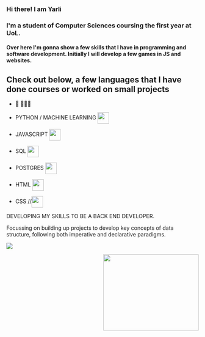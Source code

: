 ### Hi there! I am Yarli

<h3>I'm a student of Computer Sciences coursing the first year at UoL.</h3>
<h4>Over here I'm gonna show a few skills that I have in programming and software development. Initially I will develop a few games in JS
and websites.</h4>

<h2>Check out below, a few languages that I have done courses or worked on small projects</h2> 

- 🔭 👨🏽‍💻
- PYTHON / MACHINE LEARNING <img align="center" height="30" width="30" src="https://cdn.jsdelivr.net/gh/devicons/devicon/icons/python/python-original.svg" />
          
- JAVASCRIPT  <img align="center" height="30" width="30" src="https://cdn.jsdelivr.net/gh/devicons/devicon/icons/javascript/javascript-original.svg" />
          
- SQL  <img align="center" height="30" width="30" src="https://cdn.jsdelivr.net/gh/devicons/devicon/icons/mysql/mysql-original-wordmark.svg" />

- POSTGRES  <img align="center" height="30" width="30" src="https://cdn.jsdelivr.net/gh/devicons/devicon/icons/postgresql/postgresql-plain-wordmark.svg" />
          
          
- HTML  <img align="center" height="30" width="30" src="https://cdn.jsdelivr.net/gh/devicons/devicon/icons/html5/html5-plain-wordmark.svg" />
          
- CSS //<img align="center" height="30" width="30" src="https://cdn.jsdelivr.net/gh/devicons/devicon/icons/css3/css3-plain-wordmark.svg" />
          

DEVELOPING MY SKILLS TO BE A BACK END DEVELOPER. 

Focussing on building up projects to develop key concepts of data structure, following both imperative and declarative paradigms. 



<a href="https://www.linkedin.com/in/yarli-rabelo-17413a77/" target="_blank"><img src="https://img.shields.io/badge/-LinkedIn-%230077B5?style=for-the-badge&logo=linkedin&logoColor=white" target="_blank"></a> 

<img align="right" height="200" width="250" src="https://raw.githubusercontent.com/abhisheknaiidu/abhisheknaiidu/master/code.gif">



